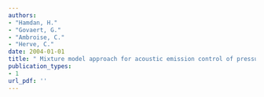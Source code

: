 ```yaml
---
authors: 
- "Hamdan, H."
- "Govaert, G."
- "Ambroise, C."
- "Herve, C."
date: 2004-01-01
title: " Mixture model approach for acoustic emission control of pressure equipment "
publication_types:
- 1
url_pdf: ''
---
```

